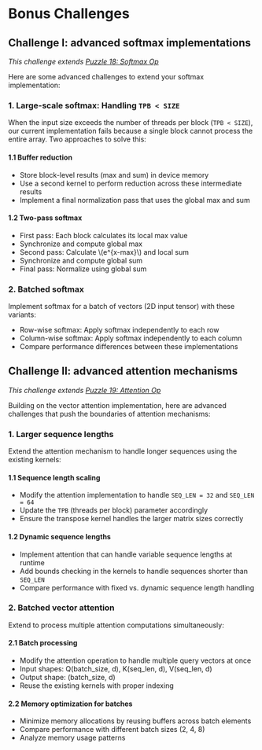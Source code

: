 # Bonus Challenges

## Challenge I: advanced softmax implementations

*This challenge extends [Puzzle 18: Softmax Op](../puzzle_18/puzzle_18.md)*

Here are some advanced challenges to extend your softmax implementation:

### 1. Large-scale softmax: Handling `TPB < SIZE`

When the input size exceeds the number of threads per block (`TPB < SIZE`), our current implementation fails because a single block cannot process the entire array. Two approaches to solve this:

#### 1.1 Buffer reduction

- Store block-level results (max and sum) in device memory
- Use a second kernel to perform reduction across these intermediate results
- Implement a final normalization pass that uses the global max and sum

#### 1.2 Two-pass softmax

- First pass: Each block calculates its local max value
- Synchronize and compute global max
- Second pass: Calculate \\(e^{x-max}\\) and local sum
- Synchronize and compute global sum
- Final pass: Normalize using global sum

### 2. Batched softmax

Implement softmax for a batch of vectors (2D input tensor) with these variants:

- Row-wise softmax: Apply softmax independently to each row
- Column-wise softmax: Apply softmax independently to each column
- Compare performance differences between these implementations

## Challenge II: advanced attention mechanisms

*This challenge extends [Puzzle 19: Attention Op](../puzzle_19/puzzle_19.md)*

Building on the vector attention implementation, here are advanced challenges that push the boundaries of attention mechanisms:

### 1. Larger sequence lengths

Extend the attention mechanism to handle longer sequences using the existing kernels:

#### 1.1 Sequence length scaling

- Modify the attention implementation to handle `SEQ_LEN = 32` and `SEQ_LEN = 64`
- Update the `TPB` (threads per block) parameter accordingly
- Ensure the transpose kernel handles the larger matrix sizes correctly

#### 1.2 Dynamic sequence lengths

- Implement attention that can handle variable sequence lengths at runtime
- Add bounds checking in the kernels to handle sequences shorter than `SEQ_LEN`
- Compare performance with fixed vs. dynamic sequence length handling

### 2. Batched vector attention

Extend to process multiple attention computations simultaneously:

#### 2.1 Batch processing

- Modify the attention operation to handle multiple query vectors at once
- Input shapes: Q(batch_size, d), K(seq_len, d), V(seq_len, d)
- Output shape: (batch_size, d)
- Reuse the existing kernels with proper indexing

#### 2.2 Memory optimization for batches

- Minimize memory allocations by reusing buffers across batch elements
- Compare performance with different batch sizes (2, 4, 8)
- Analyze memory usage patterns
